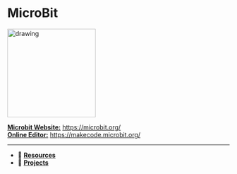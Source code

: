 # MicroBit

<img src="https://microbit.org/images/microbit-logo-stacked.png" alt="drawing" width="200"/>

[ **Microbit Website:**](https://microbit.org/) https://microbit.org/
<br>
[ **Online Editor:**](https://makecode.microbit.org/) https://makecode.microbit.org/

<hr>

* :open_file_folder: [ **Resources** ](https://github.com/gdincu/MicroBit/tree/master/Resources)
* :open_file_folder: [ **Projects** ](https://github.com/gdincu/MicroBit/tree/master/Projects)
